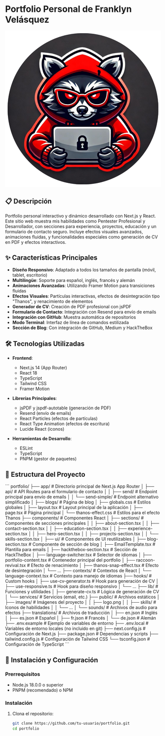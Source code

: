 # Portfolio Personal de Franklyn Velásquez

![Logo del Proyecto](/public/images/logo.png)

## 📋 Descripción

Portfolio personal interactivo y dinámico desarrollado con Next.js y React. Este sitio web muestra mis habilidades como Pentester Profesional y Desarrollador, con secciones para experiencia, proyectos, educación y un formulario de contacto seguro. Incluye efectos visuales avanzados, animaciones fluidas, y funcionalidades especiales como generación de CV en PDF y efectos interactivos.

## ✨ Características Principales

- **Diseño Responsivo**: Adaptado a todos los tamaños de pantalla (móvil, tablet, escritorio)
- **Multilingüe**: Soporte para español, inglés, francés y alemán
- **Animaciones Avanzadas**: Utilizando Framer Motion para transiciones fluidas
- **Efectos Visuales**: Partículas interactivas, efectos de desintegración tipo "Thanos", y renacimiento de elementos
- **Generador de CV**: Creación de PDF profesional con jsPDF
- **Formulario de Contacto**: Integración con Resend para envío de emails
- **Integración con GitHub**: Muestra automática de repositorios
- **Modo Terminal**: Interfaz de línea de comandos estilizada
- **Sección de Blog**: Con integración de GitHub, Medium y HackTheBox

## 🛠️ Tecnologías Utilizadas

- **Frontend**:
  - Next.js 14 (App Router)
  - React 18
  - TypeScript
  - Tailwind CSS
  - Framer Motion

- **Librerías Principales**:
  - jsPDF y jspdf-autotable (generación de PDF)
  - Resend (envío de emails)
  - React Particles (efectos de partículas)
  - React Type Animation (efectos de escritura)
  - Lucide React (iconos)

- **Herramientas de Desarrollo**:
  - ESLint
  - TypeScript
  - PNPM (gestor de paquetes)

## 📁 Estructura del Proyecto



\`\`\`
portfolio/
├── app/                      # Directorio principal de Next.js App Router
│   ├── api/                  # API Routes para el formulario de contacto
│   │   ├── send/             # Endpoint principal para envío de emails
│   │   └── send-simple/      # Endpoint alternativo simplificado
│   ├── blogs/                # Página de blog
│   ├── globals.css           # Estilos globales
│   ├── layout.tsx            # Layout principal de la aplicación
│   ├── page.tsx              # Página principal
│   └── thanos-effect.css     # Estilos para el efecto Thanos
├── components/               # Componentes React
│   ├── sections/             # Componentes de secciones principales
│   │   ├── about-section.tsx
│   │   ├── contact-section.tsx
│   │   ├── education-section.tsx
│   │   ├── experience-section.tsx
│   │   ├── hero-section.tsx
│   │   ├── projects-section.tsx
│   │   └── skills-section.tsx
│   ├── ui/                   # Componentes de UI reutilizables
│   ├── blog-section.tsx      # Componente de sección de blog
│   ├── EmailTemplate.tsx     # Plantilla para emails
│   ├── hackthebox-section.tsx # Sección de HackTheBox
│   ├── language-switcher.tsx # Selector de idiomas
│   ├── portfolio-content.tsx # Contenedor principal del portfolio
│   ├── raccoon-revival.tsx   # Efecto de renacimiento
│   ├── thanos-snap-effect.tsx # Efecto de desintegración
│   └── ...
├── contexts/                 # Contextos de React
│   └── language-context.tsx  # Contexto para manejo de idiomas
├── hooks/                    # Custom hooks
│   ├── use-cv-generator.ts   # Hook para generación de CV
│   ├── use-responsive.ts     # Hook para diseño responsivo
│   └── ...
├── lib/                      # Funciones y utilidades
│   ├── generate-cv.ts        # Lógica de generación de CV
│   └── services/             # Servicios (email, etc.)
├── public/                   # Archivos estáticos
│   ├── images/               # Imágenes del proyecto
│   │   ├── logo.png
│   │   ├── skills/           # Iconos de habilidades
│   │   └── ...
│   └── sounds/               # Archivos de audio para efectos
├── translations/             # Archivos de traducción
│   ├── en.json               # Inglés
│   ├── es.json               # Español
│   ├── fr.json               # Francés
│   └── de.json               # Alemán
├── .env.example              # Ejemplo de variables de entorno
├── .env.local                # Variables de entorno locales (no incluido en git)
├── next.config.js            # Configuración de Next.js
├── package.json              # Dependencias y scripts
├── tailwind.config.js        # Configuración de Tailwind CSS
└── tsconfig.json             # Configuración de TypeScript
\`\`\`



## 🚀 Instalación y Configuración

### Prerrequisitos

- Node.js 18.0.0 o superior
- PNPM (recomendado) o NPM

### Instalación

1. Clona el repositorio:
   ```bash
   git clone https://github.com/tu-usuario/portfolio.git
   cd portfolio
  
